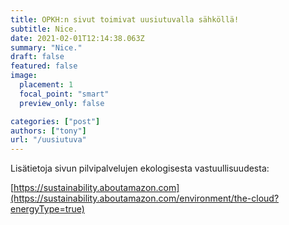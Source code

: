 ```yaml
---
title: OPKH:n sivut toimivat uusiutuvalla sähköllä!
subtitle: Nice.
date: 2021-02-01T12:14:38.063Z
summary: "Nice."
draft: false
featured: false
image:
  placement: 1
  focal_point: "smart"
  preview_only: false

categories: ["post"]
authors: ["tony"]
url: "/uusiutuva"
---
```

Lisätietoja sivun pilvipalvelujen ekologisesta vastuullisuudesta:

[https://sustainability.aboutamazon.com](https://sustainability.aboutamazon.com/environment/the-cloud?energyType=true)